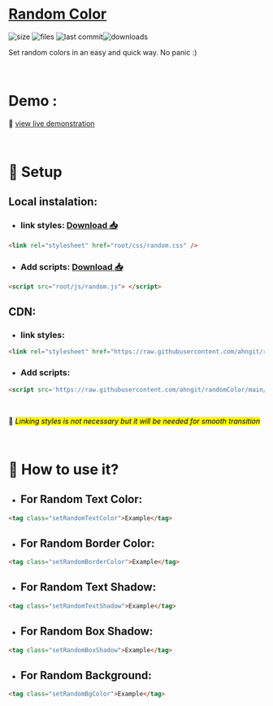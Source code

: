 # [Random Color](https://github.com/ahngit/randomColor "Random Color")
![size](https://img.shields.io/github/languages/code-size/ahngit/randomColor) ![files](https://img.shields.io/github/directory-file-count/ahngit/randomColor) ![last commit](https://img.shields.io/github/last-commit/ahngit/randomColor)![downloads](https://img.shields.io/github/downloads/ahngit/randomColor/total)

Set random colors in an easy and quick way. No panic :)

<br>

# Demo :
🚀 [view live demonstration](https://ahngit.github.io/randomcolor/)

<br>

# 🔧 Setup

 ## Local instalation:


* ### link styles:  [Download 📥](https://raw.githubusercontent.com/ahngit/ahngit.github.io/main/randomcolor/randomColor.css)
```html
<link rel="stylesheet" href="root/css/random.css" />
```

* ### Add scripts: [Download 📥](https://raw.githubusercontent.com/ahngit/ahngit.github.io/main/randomcolor/randomColor.js)
```html
<script src="root/js/random.js"> </script>
```
<!-- --- -->

## CDN:

* ### link styles:
```html
<link rel="stylesheet" href="https://raw.githubusercontent.com/ahngit/randomColor/main/CSS/random.css" />
```
* ### Add scripts:
```html
<script src='https://raw.githubusercontent.com/ahngit/randomColor/main/JS/random.js'></script>
```
<br>

<!-- 🔔 <span style="background-color:rgba(255, 165, 0, 0.5) ">_Linking styles is not necessary but it will be needed for smooth transition_ </span> -->
🔔 <mark>_Linking styles is not necessary but it will be needed for smooth transition_ </mark>

<br>

# 🎨 How to use it?

* ## For Random Text Color:
```html
<tag class="setRandomTextColor">Example</tag>
```
* ## For Random Border Color:
```html
<tag class="setRandomBorderColor">Example</tag>
```
* ## For Random Text Shadow:
```html
<tag class="setRandomTextShadow">Example</tag>
```
* ## For Random Box Shadow:
```html
<tag class="setRandomBoxShadow">Example</tag>
```
* ## For Random Background:
```html
<tag class="setRandomBgColor">Example</tag>
```
